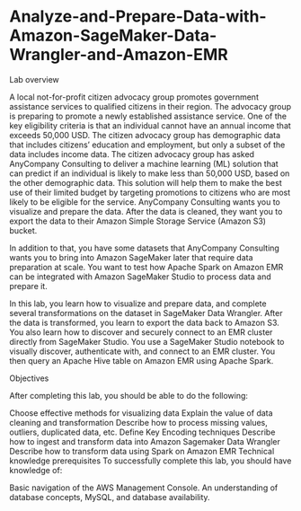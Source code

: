 # Analyze-and-Prepare-Data-with-Amazon-SageMaker-Data-Wrangler-and-Amazon-EMR

Lab overview

A local not-for-profit citizen advocacy group promotes government assistance services to qualified citizens in their region. The advocacy group is preparing to promote a newly established assistance service. One of the key eligibility criteria is that an individual cannot have an annual income that exceeds 50,000 USD. The citizen advocacy group has demographic data that includes citizens’ education and employment, but only a subset of the data includes income data. The citizen advocacy group has asked AnyCompany Consulting to deliver a machine learning (ML) solution that can predict if an individual is likely to make less than 50,000 USD, based on the other demographic data. This solution will help them to make the best use of their limited budget by targeting promotions to citizens who are most likely to be eligible for the service. AnyCompany Consulting wants you to visualize and prepare the data. After the data is cleaned, they want you to export the data to their Amazon Simple Storage Service (Amazon S3) bucket.

In addition to that, you have some datasets that AnyCompany Consulting wants you to bring into Amazon SageMaker later that require data preparation at scale. You want to test how Apache Spark on Amazon EMR can be integrated with Amazon SageMaker Studio to process data and prepare it.

In this lab, you learn how to visualize and prepare data, and complete several transformations on the dataset in SageMaker Data Wrangler. After the data is transformed, you learn to export the data back to Amazon S3. You also learn how to discover and securely connect to an EMR cluster directly from SageMaker Studio. You use a SageMaker Studio notebook to visually discover, authenticate with, and connect to an EMR cluster. You then query an Apache Hive table on Amazon EMR using Apache Spark.

Objectives

After completing this lab, you should be able to do the following:

Choose effective methods for visualizing data
Explain the value of data cleaning and transformation
Describe how to process missing values, outliers, duplicated data, etc.
Define Key Encoding techniques
Describe how to ingest and transform data into Amazon Sagemaker Data Wrangler
Describe how to transform data using Spark on Amazon EMR
Technical knowledge prerequisites
To successfully complete this lab, you should have knowledge of:

Basic navigation of the AWS Management Console.
An understanding of database concepts, MySQL, and database availability.
